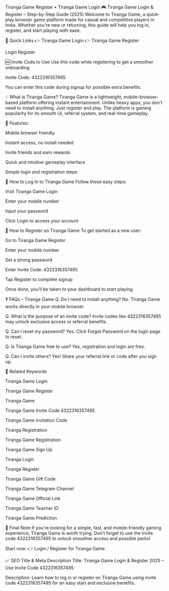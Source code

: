 Tiranga Game Register • Tiranga Game Login 🎮 Tiranga Game Login & Register – Step-by-Step Guide (2025) Welcome to Tiranga Game, a quick-play browser game platform made for casual and competitive players in India. Whether you're new or returning, this guide will help you log in, register, and start playing with ease.

🔗 Quick Links 👉 Tiranga Game Login 👉 Tiranga Game Register

Login Register

🆕 Invite Code to Use Use this code while registering to get a smoother onboarding:

Invite Code: 4322316357495

You can enter this code during signup for possible extra benefits.

💡 What is Tiranga Game? Tiranga Game is a lightweight, mobile-browser-based platform offering instant entertainment. Unlike heavy apps, you don’t need to install anything. Just register and play. The platform is gaining popularity for its smooth UI, referral system, and real-time gameplay.

🌟 Features:

Mobile browser friendly

Instant access, no install needed

Invite friends and earn rewards

Quick and intuitive gameplay interface

Simple login and registration steps

🚪 How to Log In to Tiranga Game Follow these easy steps:

Visit Tiranga Game Login

Enter your mobile number

Input your password

Click Login to access your account

📝 How to Register on Tiranga Game To get started as a new user:

Go to Tiranga Game Register

Enter your mobile number

Set a strong password

Enter Invite Code: 4322316357495

Tap Register to complete signup

Once done, you’ll be taken to your dashboard to start playing.

❓ FAQs – Tiranga Game Q. Do I need to install anything? No. Tiranga Game works directly in your mobile browser.

Q. What is the purpose of an invite code? Invite codes like 4322316357495 may unlock exclusive access or referral benefits.

Q. Can I reset my password? Yes. Click Forgot Password on the login page to reset.

Q. Is Tiranga Game free to use? Yes, registration and login are free.

Q. Can I invite others? Yes! Share your referral link or code after you sign up.

🔁 Related Keywords

Tiranga Game Login

Tiranga Game Register

Tiranga Game

Tiranga Game Invite Code 4322316357495

Tiranga Game Invitation Code

Tiranga Registration

Tiranga Game Registration

Tiranga Game Sign Up

Tiranga Login

Tiranga Register

Tiranga Game Gift Code

Tiranga Game Telegram Channel

Tiranga Game Official Link

Tiranga Game Teacher ID

Tiranga Game Prediction

📢 Final Note If you're looking for a simple, fast, and mobile-friendly gaming experience, Tiranga Game is worth trying. Don’t forget to use the invite code 4322316357495 to unlock smoother access and possible perks!

Start now: 👉 Login / Register for Tiranga Game

📈 SEO Title & Meta Description Title: Tiranga Game Login & Register 2025 – Use Invite Code 4322316357495

Description: Learn how to log in or register on Tiranga Game using invite code 4322316357495 for an easy start and exclusive benefits.
